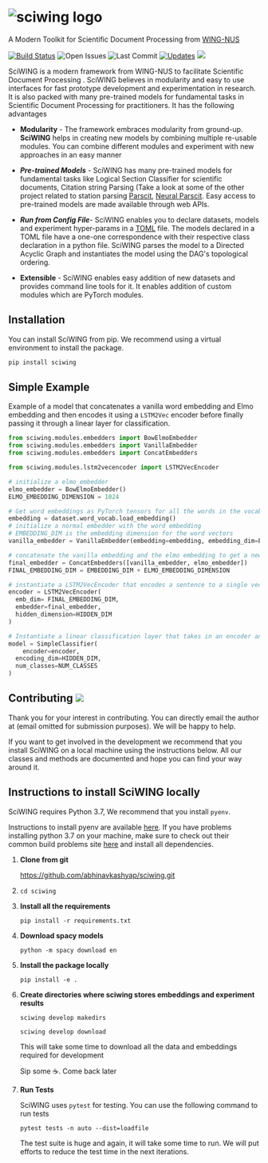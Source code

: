 # ![sciwing logo]( https://sciwing.s3.amazonaws.com/sciwing.png)
A Modern Toolkit for Scientific Document Processing from [WING-NUS](https://wing.comp.nus.edu.sg/)

[![Build Status](https://travis-ci.com/abhinavkashyap/sciwing.svg?token=AShdNBksk5K9Pxg45w3H&branch=master)](https://travis-ci.com/abhinavkashyap/sciwing) ![Open Issues](https://img.shields.io/github/issues/abhinavkashyap/sciwing) ![Last Commit](https://img.shields.io/github/last-commit/abhinavkashyap/sciwing) [![Updates](https://pyup.io/repos/github/abhinavkashyap/sciwing/shield.svg)](https://pyup.io/repos/github/abhinavkashyap/sciwing/) ![](https://img.shields.io/badge/contributions-welcome-success)



SciWING is a modern framework from WING-NUS to facilitate Scientific Document Processing . SciWING believes in modularity and easy to use interfaces for fast prototype development and experimentation in research. It is also packed with many pre-trained models for fundamental tasks in Scientific Document Processing for practitioners. It has the following advantages

- **Modularity**  - The framework embraces modularity from ground-up. **SciWING** helps in creating new models by combining multiple re-usable modules. You can combine different modules and experiment with new approaches in an easy manner 

- ***Pre-trained Models*** - SciWING has many pre-trained models for fundamental tasks like Logical Section Classifier for scientific documents, Citation string Parsing (Take a look at some of the other project related to station parsing [Parscit](https://github.com/WING-NUS/ParsCit), [Neural Parscit](https://github.com/WING-NUS/Neural-ParsCit). Easy access to pre-trained models are made available through web APIs.

- ***Run from Config File***- SciWING enables you to declare datasets, models and experiment hyper-params in a [TOML](https://github.com/toml-lang/toml) file. The models declared in a TOML file have a one-one correspondence with their respective class declaration in a python file. SciWING parses the model to a Directed Acyclic Graph and instantiates the model using the DAG's topological ordering.

- **Extensible** - SciWING enables easy addition of new datasets and provides command line tools for it. It enables addition of custom modules which are PyTorch modules.

  



## Installation 

You can install SciWING from pip. We recommend using a virtual environment to install the package. 

```zsh
pip install sciwing
```



## Simple Example 

Example of a model that concatenates a vanilla word embedding and Elmo embedding and then encodes it using a `LSTM2Vec` encoder before finally passing it through a linear layer for classification.



```python
from sciwing.modules.embedders import BowElmoEmbedder
from sciwing.modules.embedders import VanillaEmbedder 
from sciwing.modules.embedders import ConcatEmbedders

from sciwing.modules.lstm2vecencoder import LSTM2VecEncoder 

# initialize a elmo_embedder
elmo_embedder = BowElmoEmbedder()
ELMO_EMBEDDING_DIMENSION = 1024

# Get word embeddings as PyTorch tensors for all the words in the vocab
embedding = dataset.word_vocab.load_embedding()
# initialize a normal embedder with the word embedding 
# EMBEDDING_DIM is the embedding dimension for the word vectors
vanilla_embedder = VanillaEmbedder(embedding=embedding, embedding_dim=EMBEDDING_DIM)

# concatenate the vanilla embedding and the elmo embedding to get a new embedding
final_embedder = ConcatEmbedders([vanilla_embedder, elmo_embedder])
FINAL_EMBEDDING_DIM = EMBEDDING_DIM + ELMO_EMBEDDING_DIMENSION

# instantiate a LSTM2VecEncoder that encodes a sentence to a single vector
encoder = LSTM2VecEncoder(
  emb_dim= FINAL_EMBEDDING_DIM,
  embedder=final_embedder, 
  hidden_dimension=HIDDEN_DIM  
)

# Instantiate a linear classification layer that takes in an encoder and the dimension of the encoding and the number of classes
model = SimpleClassifier(
	encoder=encoder, 
  encoding_dim=HIDDEN_DIM, 
  num_classes=NUM_CLASSES
)

```



## Contributing ![](http://img.shields.io/badge/contributions-welcome-success)

Thank you for your interest in contributing. You can directly email the author at (email omitted for submission purposes). We will be happy to help.



If you want to get involved in the development we recommend that you install SciWING on a local machine using the instructions below. All our classes and methods are documented and hope you can find your way around it.



## Instructions to install SciWING locally

SciWING requires Python 3.7, We recommend that you install `pyenv`. 

Instructions to install pyenv are available  [here](https://github.com/pyenv/pyenv). If you have problems installing python 3.7 on your machine, make sure to check out their common build problems site  [here](https://github.com/pyenv/pyenv/wiki/common-build-problems) and install all dependencies.

1. **Clone from git** 

   https://github.com/abhinavkashyap/sciwing.git

2. `cd sciwing`

3. **Install all the requirements** 

   `pip install -r requirements.txt`

4. **Download spacy models** 

   `python -m spacy download en`

5. **Install the package locally**

   `pip install -e .`

6. **Create directories where sciwing stores embeddings and experiment results**

   `sciwing develop makedirs`

   `sciwing develop download`

   This will take some time to download all the data and embeddings required for development  

   Sip some :coffee:. Come back later 

7. **Run Tests**

   SciWING uses `pytest` for testing. You can use the following command to run tests 

   `pytest tests -n auto --dist=loadfile`

   The test suite is huge and again, it will take some time to run. We will put efforts to reduce the test time in the next iterations.



